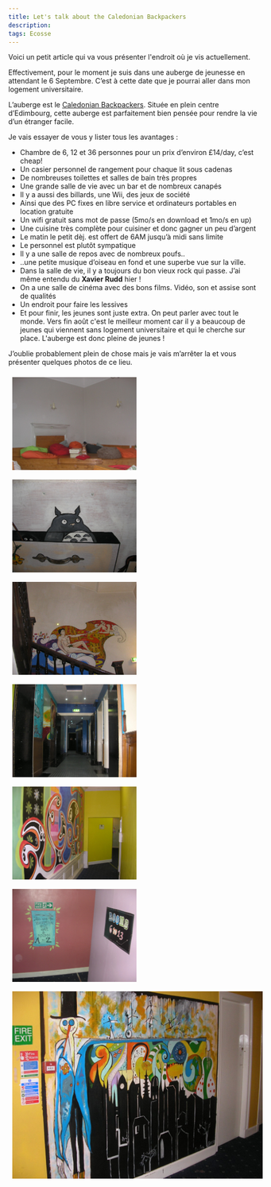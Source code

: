 ```yaml
---
title: Let's talk about the Caledonian Backpackers
description: 
tags: Ecosse 
---
```

Voici un petit article qui va vous présenter l'endroit où je vis actuellement.

Effectivement, pour le moment je suis dans une auberge de jeunesse en attendant le 6 Septembre. C’est à cette date que je pourrai aller dans mon logement universitaire.

L’auberge est le [Caledonian Backpackers](http://caledonianbackpackers.com/). Située en plein centre d’Edimbourg, cette auberge est parfaitement bien pensée pour rendre la vie d’un étranger facile.

Je vais essayer de vous y lister tous les avantages :

- Chambre de 6, 12 et 36 personnes pour un prix d’environ £14/day, c’est cheap!
- Un casier personnel de rangement pour chaque lit sous cadenas
- De nombreuses toilettes et salles de bain très propres
- Une grande salle de vie avec un bar et de nombreux canapés
- Il y a aussi des billards, une Wii, des jeux de société
- Ainsi que des PC fixes en libre service et ordinateurs portables en location gratuite
- Un wifi gratuit sans mot de passe (5mo/s en download et 1mo/s en up)
- Une cuisine très complète pour cuisiner et donc gagner un peu d’argent
- Le matin le petit dèj. est offert de 6AM jusqu’à midi sans limite
- Le personnel est plutôt sympatique
- Il y a une salle de repos avec de nombreux poufs..
- ..une petite musique d’oiseau en fond et une superbe vue sur la ville.
- Dans la salle de vie, il y a toujours du bon vieux rock qui passe. J’ai même entendu du **Xavier Rudd** hier !
- On a une salle de cinéma avec des bons films. Vidéo, son et assise sont de qualités
- Un endroit pour faire les lessives
- Et pour finir, les jeunes sont juste extra. On peut parler avec tout le monde. Vers fin août c'est le meilleur moment car il y a beaucoup de jeunes qui viennent sans logement universitaire et qui le cherche sur place. L'auberge est donc pleine de jeunes ! 

J’oublie probablement plein de chose mais je vais m’arrêter la et vous présenter quelques photos de ce lieu. 

<img src="/files/CaledonianCucumberRoom.jpg" title="Salle de repos ou Cucumber Room" style="display: inline-block; margin: 8px;" width="250px" />
<img src="/files/Caledoniantotoro.jpg" title="Oh Totoro est parmi nous !" style="display: inline-block; margin: 8px;" width="250px" />
<img src="/files/CaledonianEscalier.jpg" title="Aperçu de la grandeur du batiment" style="display: inline-block; margin: 8px;" width="250px" />
<img src="/files/CaledonianCouloir.jpg" title="Le couloir menant à la salle de repos, de vie et de bouffe" style="display: inline-block; margin: 8px;" width="250px" />
<img src="/files/CaledonianCouloirJaune.jpg" title="Tous les murs du batiment sont peints" style="display: inline-block; margin: 8px;" width="250px" />
<img src="/files/CaledonianCouloirRose.jpg" title="Partout il y a des affiches pour nous guider" style="display: inline-block; margin: 8px;" width="250px" />
<img src="/files/CaledonianPeinture.jpg" title="Une belle et drôle de peinture, on dirait Jack !" style="display: inline-block; margin: 8px;" width="530px" />
